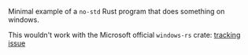 Minimal example of a `no-std` Rust program that does something on windows.

This wouldn't work with the Microsoft official `windows-rs` crate: [tracking issue](https://github.com/microsoft/windows-rs/issues/427)
